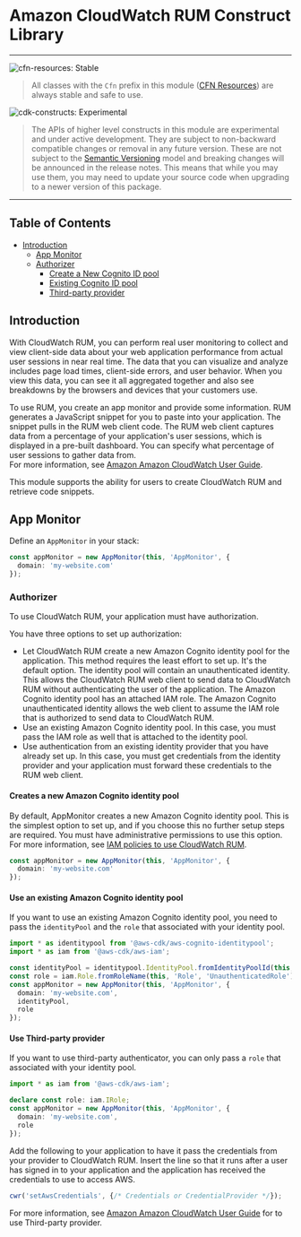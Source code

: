 # Amazon CloudWatch RUM Construct Library
<!--BEGIN STABILITY BANNER-->

---

![cfn-resources: Stable](https://img.shields.io/badge/cfn--resources-stable-success.svg?style=for-the-badge)

> All classes with the `Cfn` prefix in this module ([CFN Resources]) are always stable and safe to use.
>
> [CFN Resources]: https://docs.aws.amazon.com/cdk/latest/guide/constructs.html#constructs_lib

![cdk-constructs: Experimental](https://img.shields.io/badge/cdk--constructs-experimental-important.svg?style=for-the-badge)

> The APIs of higher level constructs in this module are experimental and under active development.
> They are subject to non-backward compatible changes or removal in any future version. These are
> not subject to the [Semantic Versioning](https://semver.org/) model and breaking changes will be
> announced in the release notes. This means that while you may use them, you may need to update
> your source code when upgrading to a newer version of this package.

---

<!--END STABILITY BANNER-->

## Table of Contents

- [Introduction](#introduction)
  - [App Monitor](#appmonitor)
  - [Authorizer](#authorizer)
    - [Create a New Cognito ID pool](#use-an-existing-amazon-cognito-identity-pool)
    - [Existing Cognito ID pool](#use-an-existing-amazon-cognito-identity-pool)
    - [Third-party provider](#use-third-party-provider)

## Introduction

With CloudWatch RUM, you can perform real user monitoring to collect and view client-side data about your web application performance
from actual user sessions in near real time. The data that you can visualize and analyze includes page load times,
client-side errors, and user behavior. When you view this data, you can see it all aggregated together and also see breakdowns
by the browsers and devices that your customers use.

To use RUM, you create an app monitor and provide some information. RUM generates a JavaScript snippet for you to paste into your application.
The snippet pulls in the RUM web client code. The RUM web client captures data from a percentage of your application's user sessions,
which is displayed in a pre-built dashboard. You can specify what percentage of user sessions to gather data from.  
For more information, see [Amazon Amazon CloudWatch User Guide](https://docs.aws.amazon.com/AmazonCloudWatch/latest/monitoring/CloudWatch-RUM.html).

This module supports the ability for users to create CloudWatch RUM and retrieve code snippets.

## App Monitor

Define an `AppMonitor` in your stack:

```ts
const appMonitor = new AppMonitor(this, 'AppMonitor', {
  domain: 'my-website.com'
});
```

### Authorizer

To use CloudWatch RUM, your application must have authorization.

You have three options to set up authorization:

- Let CloudWatch RUM create a new Amazon Cognito identity pool for the application. This method requires the least effort to set up. It's the default option.
The identity pool will contain an unauthenticated identity.
This allows the CloudWatch RUM web client to send data to CloudWatch RUM without authenticating the user of the application.
The Amazon Cognito identity pool has an attached IAM role.
The Amazon Cognito unauthenticated identity allows the web client to assume the IAM role that is authorized to send data to CloudWatch RUM.
- Use an existing Amazon Cognito identity pool. In this case, you must pass the IAM role as well that is attached to the identity pool.
- Use authentication from an existing identity provider that you have already set up.
In this case, you must get credentials from the identity provider and your application must forward these credentials to the RUM web client.

#### Creates a new Amazon Cognito identity pool

By default, AppMonitor creates a new Amazon Cognito identity pool.
This is the simplest option to set up, and if you choose this no further setup steps are required.
You must have administrative permissions to use this option. For more information,
see [IAM policies to use CloudWatch RUM](https://docs.aws.amazon.com/AmazonCloudWatch/latest/monitoring/CloudWatch-RUM-permissions.html).

```ts
const appMonitor = new AppMonitor(this, 'AppMonitor', {
  domain: 'my-website.com'
});
```

#### Use an existing Amazon Cognito identity pool

If you want to use an existing Amazon Cognito identity pool,
you need to pass the `identityPool` and the `role` that associated with your identity pool.

```ts
import * as identitypool from '@aws-cdk/aws-cognito-identitypool';
import * as iam from '@aws-cdk/aws-iam';

const identityPool = identitypool.IdentityPool.fromIdentityPoolId(this, 'IdentityPool', 'us-east-1:dj2823ryiwuhef937');
const role = iam.Role.fromRoleName(this, 'Role', 'UnauthenticatedRole');
const appMonitor = new AppMonitor(this, 'AppMonitor', {
  domain: 'my-website.com',
  identityPool,
  role
});
```

#### Use Third-party provider

If you want to use third-party authenticator, you can only pass a `role` that associated with your identity pool.

```ts
import * as iam from '@aws-cdk/aws-iam';

declare const role: iam.IRole;
const appMonitor = new AppMonitor(this, 'AppMonitor', {
  domain: 'my-website.com',
  role
});
```

Add the following to your application to have it pass the credentials from your provider to CloudWatch RUM.
Insert the line so that it runs after a user has signed in to your application and the application has received the credentials to use to access AWS.

```ts
cwr('setAwsCredentials', {/* Credentials or CredentialProvider */});
```

For more information, see [Amazon Amazon CloudWatch User Guide](https://docs.aws.amazon.com/AmazonCloudWatch/latest/monitoring/CloudWatch-RUM-get-started-authorization.html#CloudWatch-RUM-get-started-authorization-thirdparty) for to use Third-party provider.
